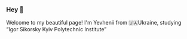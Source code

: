 ### Hey 👋
Welcome to my beautiful page!
I'm Yevhenii from 🇺🇦Ukraine, studying “Igor Sikorsky Kyiv Polytechnic Institute”

